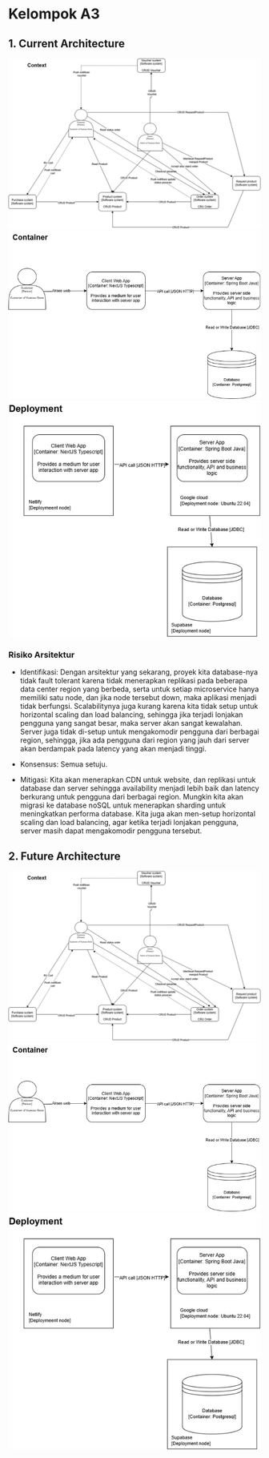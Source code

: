 # Kelompok A3

## 1. Current Architecture

![](img/adpro-context.jpg)
![](img/adpro-container.jpg)
![](img/adpro-deployment.jpg)

### Risiko Arsitektur

- Identifikasi:
  Dengan arsitektur yang sekarang, proyek kita database-nya tidak fault tolerant karena tidak menerapkan replikasi pada beberapa data center region yang berbeda, serta untuk setiap microservice hanya memiliki satu node, dan jika node tersebut down, maka aplikasi menjadi tidak berfungsi. Scalabilitynya juga kurang karena kita tidak setup untuk horizontal scaling dan load balancing, sehingga jika terjadi lonjakan pengguna yang sangat besar, maka server akan sangat kewalahan. Server juga tidak di-setup untuk mengakomodir pengguna dari berbagai region, sehingga, jika ada pengguna dari region yang jauh dari server akan berdampak pada latency yang akan menjadi tinggi.

- Konsensus:
  Semua setuju.

- Mitigasi:
  Kita akan menerapkan CDN untuk website, dan replikasi untuk database dan server sehingga availability menjadi lebih baik dan latency berkurang untuk pengguna dari berbagai region. Mungkin kita akan migrasi ke database noSQL untuk menerapkan sharding untuk meningkatkan performa database. Kita juga akan men-setup horizontal scaling dan load balancing, agar ketika terjadi lonjakan pengguna, server masih dapat mengakomodir pengguna tersebut.

## 2. Future Architecture

![](img/adpro-context.jpg)
![](img/adpro-container.jpg)
![](img/adpro-deployment.jpg)
